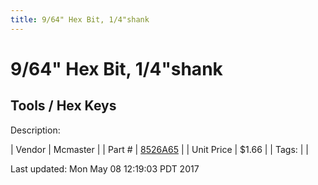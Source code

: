 ```yaml
---
title: 9/64" Hex Bit, 1/4"shank
---
```


# 9/64" Hex Bit, 1/4"shank
## Tools / Hex Keys
Description: 	 

| Vendor | Mcmaster | 
| Part # | [8526A65](https://www.mcmaster.com/#8526A65) | 
| Unit Price | $1.66 | 
| Tags: |  | 

Last updated: Mon May 08 12:19:03 PDT 2017